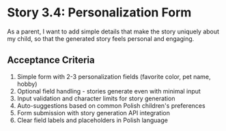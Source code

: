 # Story 3.4: Personalization Form

As a parent,
I want to add simple details that make the story uniquely about my child,
so that the generated story feels personal and engaging.

## Acceptance Criteria

1. Simple form with 2-3 personalization fields (favorite color, pet name, hobby)
2. Optional field handling - stories generate even with minimal input
3. Input validation and character limits for story generation
4. Auto-suggestions based on common Polish children's preferences
5. Form submission with story generation API integration
6. Clear field labels and placeholders in Polish language
